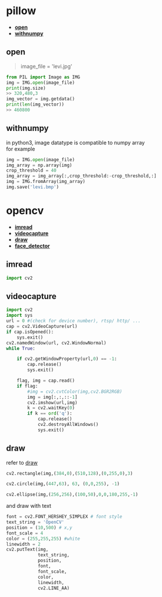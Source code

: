 # pillow  

* **[open](#open)**  
* **[withnumpy](#withnumpy)**  

## open  
> image_file = 'levi.jpg'  
```python 
from PIL import Image as IMG  
img = IMG.open(image_file)
print(img.size)
>> 320,480,3  
img_vector = img.getdata()
print(len(img_vector))
>> 460800  
```

## withnumpy  
in python3, image datatype is compatible to numpy array  
for example  
```python  
img = IMG.open(image_file)
img_array = np.array(img)
crop_threshold = 40
img_array = img_array[:,crop_threshold:-crop_threshold,:]
img = IMG.fromArray(img_array)
img.save('levi.bmp')
```

# opencv  

* **[imread](#imread)**  
* **[videocapture](#videocapture)**  
* **[draw](#draw)**  
* **[face_detector](#face_detector)**  

## imread  
```python 
import cv2
```

## videocapture

```python 
import cv2 
import sys
url = 0 #(check for device number), rtsp/ http/ ...   
cap = cv2.VideoCapture(url)
if cap.isOpened():
	sys.exit()
cv2.namedWindow(url, cv2.WindowNormal)
while True:

	if cv2.getWindowProperty(url,0) == -1:
		cap.release()
		sys.exit()

	flag, img = cap.read()
	if flag:
		#img = cv2.cvtColor(img,cv2.BGR2RGB)
		img = img[:,:,::-1]
		cv2.imshow(url,img)
		k = cv2.waitKey(0)
		if k == ord('q'):
			cap.release()
			cv2.destroyAllWindows()
			sys.exit()
```

## draw  
refer to [draw](https://docs.opencv.org/3.1.0/dc/da5/tutorial_py_drawing_functions.html)  
```python
cv2.rectangle(img,(384,0),(510,128),(0,255,0),3)
```
```python
cv2.circle(img,(447,63), 63, (0,0,255), -1)
```
```python
cv2.ellipse(img,(256,256),(100,50),0,0,180,255,-1)
```
and draw with text 
```python
font = cv2.FONT_HERSHEY_SIMPLEX # font style
text_string = 'OpenCV'
position = (10,500) # x,y
font_scale = 4
color = (255,255,255) #white
linewidth = 2
cv2.putText(img, 
	        text_string, 
	        position, 
	        font, 
	        font_scale,
	        color,
	        linewidth,
	        cv2.LINE_AA)
```

	
